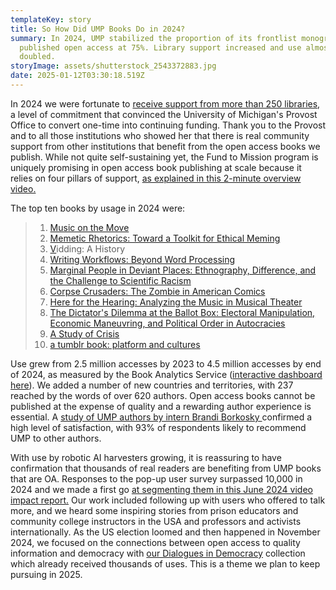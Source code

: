 ```yaml
---
templateKey: story
title: So How Did UMP Books Do in 2024?
summary: In 2024, UMP stabilized the proportion of its frontlist monographs
  published open access at 75%. Library support increased and use almost
  doubled.
storyImage: assets/shutterstock_2543372883.jpg
date: 2025-01-12T03:30:18.519Z
---
```

In 2024 we were fortunate to [receive support from more than 250 libraries](https://ebc.press.umich.edu/invest/#supporters), a level of commitment that convinced the University of Michigan's Provost Office to convert one-time into continuing funding. Thank you to the Provost and to all those institutions who showed her that there is real community support from other institutions that benefit from the open access books we publish. While not quite self-sustaining yet, the Fund to Mission program is uniquely promising in open access book publishing at scale because it relies on four pillars of support, [as explained in this 2-minute overview video.](https://www.mivideo.it.umich.edu/media/t/1_kd6ui3uh) 

The top ten books by usage in 2024 were:

> 1. [Music on the Move](https://www.fulcrum.org/concern/monographs/m613n040s?locale=en)
> 2. [Memetic Rhetorics: Toward a Toolkit for Ethical Meming](https://www.fulcrum.org/concern/monographs/x633f368k?locale=en)
> 3. [V](https://www.fulcrum.org/concern/monographs/hq37vq792?locale=en)idding: A History
> 4. [Writing Workflows: Beyond Word Processing](https://www.fulcrum.org/concern/monographs/73666655r?locale=en)
> 5. [Marginal People in Deviant Places: Ethnography, Difference, and the Challenge to Scientific Racism](https://www.fulcrum.org/concern/monographs/m326m415d?locale=en)
> 6. [Corpse Crusaders: The Zombie in American Comics](https://www.fulcrum.org/concern/monographs/gx41mm584?locale=en)
> 7. [Here for the Hearing: Analyzing the Music in Musical Theater](https://www.fulcrum.org/concern/monographs/pz50gz523?locale=en)
> 8. [The Dictator's Dilemma at the Ballot Box: Electoral Manipulation, Economic Maneuvring, and Political Order in Autocracies](https://www.fulcrum.org/concern/monographs/kk91fn80x?locale=en)
> 9. [A Study of Crisis](https://www.fulcrum.org/concern/monographs/dj52w727n?locale=en)
> 10. [a tumblr book: platform and cultures](https://www.fulcrum.org/concern/monographs/x346d608w?locale=en)

Use grew from 2.5 million accesses by 2023 to 4.5 million accesses by end of 2024, as measured by the Book Analytics Service ([interactive dashboard here](https://ebc.press.umich.edu/impact)). We added a number of new countries and territories, with 237 reached by the words of over 620 authors. Open access books cannot be published at the expense of quality and a rewarding author experience is essential.  A [study of UMP authors by intern Brandi Borkosky ](https://blogs.lib.umich.edu/tiny-studies/what-do-university-press-authors-want-results-author-survey-university-michigan-press)confirmed a high level of satisfaction, with 93% of respondents likely to recommend UMP to other authors.

With use by robotic AI harvesters growing, it is reassuring to have confirmation that thousands of real readers are benefiting from UMP books that are OA. Responses to the pop-up user survey surpassed 10,000 in 2024 and we made a first go [at segmenting them in this June 2024 video impact report.](https://www.mivideo.it.umich.edu/media/t/1_t3brr2pq) Our work included following up with users who offered to talk more, and we heard some inspiring stories from prison educators and community college instructors in the USA and professors and activists internationally. As the US election loomed and then happened in November 2024, we focused on the connections between open access to quality information and democracy with [our Dialogues in Democracy](https://press.umich.edu/Books/Dialogues-in-Democracy) collection which already received thousands of uses. This is a theme we plan to keep pursuing in 2025.
